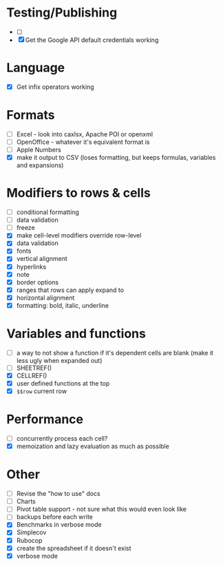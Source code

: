 # Testing/Publishing
- [ ] 
- [x] Get the Google API default credentials working

# Language
- [x] Get infix operators working

# Formats
- [ ] Excel - look into caxlsx, Apache POI or openxml
- [ ] OpenOffice - whatever it's equivalent format is
- [ ] Apple Numbers
- [x] make it output to CSV (loses formatting, but keeps formulas, variables and expansions)

# Modifiers to rows & cells

- [ ] conditional formatting
- [ ] data validation
- [ ] freeze
- [x] make cell-level modifiers override row-level
- [x] data validation
- [x] fonts
- [x] vertical alignment
- [x] hyperlinks
- [x] note
- [x] border options
- [x] ranges that rows can apply expand to
- [x] horizontal alignment
- [x] formatting: bold, italic, underline

# Variables and functions

- [ ] a way to not show a function if it's dependent cells are blank (make it less ugly when expanded out)
- [ ] SHEETREF()
- [x] CELLREF()
- [x] user defined functions at the top
- [x] `$$row` current row

# Performance

- [ ] concurrently process each cell?
- [x] memoization and lazy evaluation as much as possible

# Other

- [ ] Revise the "how to use" docs
- [ ] Charts
- [ ] Pivot table support - not sure what this would even look like
- [ ] backups before each write
- [x] Benchmarks in verbose mode
- [x] Simplecov
- [X] Rubocop
- [x] create the spreadsheet if it doesn't exist
- [x] verbose mode
